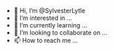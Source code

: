 - 👋 Hi, I’m @SylvesterLytle
- 👀 I’m interested in ...
- 🌱 I’m currently learning ...
- 💞️ I’m looking to collaborate on ...
- 📫 How to reach me ...

<!---
SylvesterLytle/SylvesterLytle is a ✨ special ✨ repository because its `README.md` (this file) appears on your GitHub profile.
You can click the Preview link to take a look at your changes.
--->
